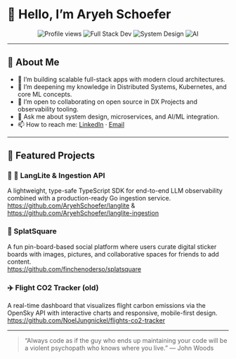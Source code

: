 # 👋 Hello, I’m Aryeh Schoefer

<p align="center">
  <img src="https://komarev.com/ghpvc/?username=AryehSchoefer&color=blue" alt="Profile views" />
  <img src="https://img.shields.io/badge/Full--Stack%20Dev-🌐-blue" alt="Full Stack Dev" />
  <img src="https://img.shields.io/badge/System%20Design-💡-orange" alt="System Design" />
  <img src="https://img.shields.io/badge/AI-🤖-purple" alt="AI" />
</p>

---

## 🚀 About Me
- 🔭 I’m building scalable full-stack apps with modern cloud architectures.  
- 🌱 I’m deepening my knowledge in Distributed Systems, Kubernetes, and core ML concepts.  
- 👯 I’m open to collaborating on open source in DX Projects and observability tooling.  
- 💬 Ask me about system design, microservices, and AI/ML integration.  
- 📫 How to reach me: [LinkedIn](https://www.linkedin.com/in/aryeh-schoefer) · [Email](mailto:aryeh.shmuel@googlemail.com)

---
<!--
## 🛠️ Tech & Tools

| Frontend         | Backend                  | DevOps & Cloud      | AI            |
| ---------------- | ------------------------ | ------------------- | ------------- |
| React · Next.js  | Node.js · Express        | Docker · Kubernetes | Python        |
| GraphQL · REST   | Go · FastAPI    | AWS · GCP · Terraform |             |

---
-->
## 🔭 Featured Projects

### 🧠 🚧 LangLite & Ingestion API  
A lightweight, type-safe TypeScript SDK for end-to-end LLM observability combined with a production-ready Go ingestion service.  
https://github.com/AryehSchoefer/langlite & https://github.com/AryehSchoefer/langlite-ingestion

### 🎨 SplatSquare  
A fun pin-board-based social platform where users curate digital sticker boards with images, pictures, and collaborative spaces for friends to add content.  
https://github.com/finchenoderso/splatsquare

### ✈️ Flight CO2 Tracker (old)  
A real-time dashboard that visualizes flight carbon emissions via the OpenSky API with interactive charts and responsive, mobile-first design.  
https://github.com/NoelJungnickel/flights-co2-tracker

---

> “Always code as if the guy who ends up maintaining your code will be a violent psychopath who knows where you live.” 
> — John Woods

<!-- Proudly created with ❤️ and GitHub Copilot -->
<!--
**AryehSchoefer/AryehSchoefer** is a ✨ _special_ ✨ repository because its `README.md` (this file) appears on your GitHub profile.

Here are some ideas to get you started:

- 🔭 I’m currently working on ...
- 🌱 I’m currently learning ...
- 👯 I’m looking to collaborate on ...
- 🤔 I’m looking for help with ...
- 💬 Ask me about ...
- 📫 How to reach me: ...
- 😄 Pronouns: ...
- ⚡ Fun fact: ...
-->

